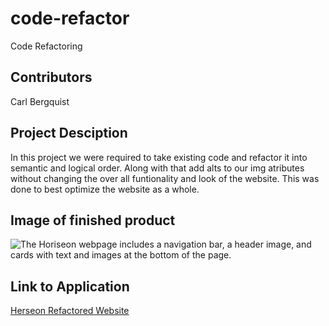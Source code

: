 # code-refactor

Code Refactoring

## Contributors

Carl Bergquist

## Project Desciption

In this project we were required to take existing code and refactor it into semantic and logical order.
Along with that add alts to our img atributes without changing the over all funtionality and look of the website.
This was done to best optimize the website as a whole.

## Image of finished product

![The Horiseon webpage includes a navigation bar, a header image, and cards with text and images at the bottom of the page.](./Final.png)


## Link to Application

[Herseon Refactored Website](https://carlbergquist.github.io/code-refactor/)